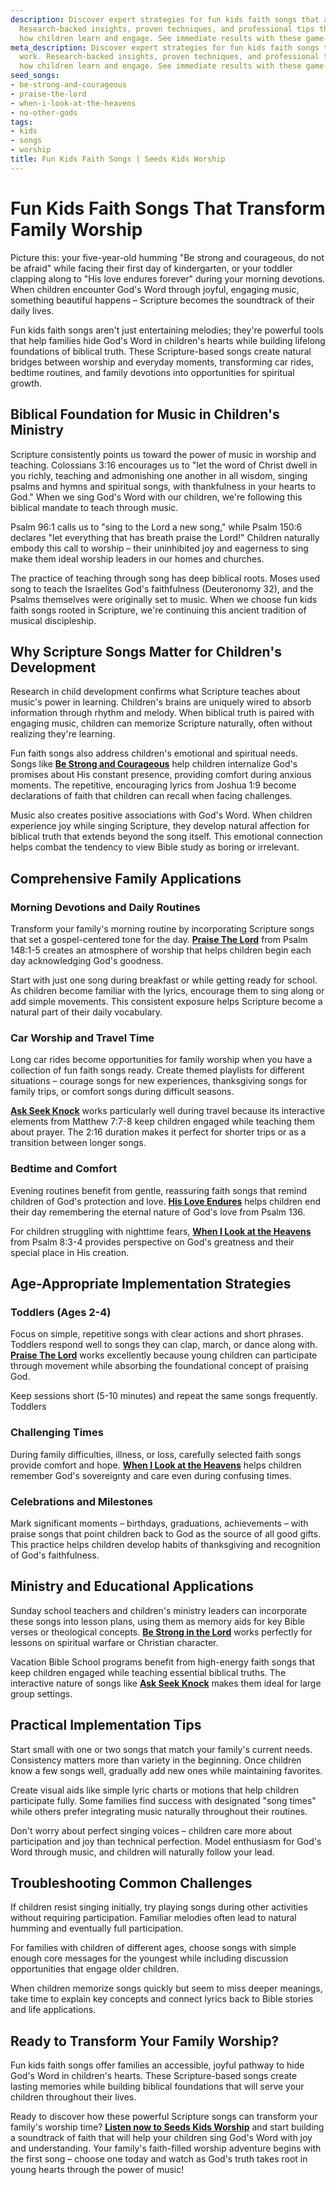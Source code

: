 ```yaml
---
description: Discover expert strategies for fun kids faith songs that actually work.
  Research-backed insights, proven techniques, and professional tips that transform
  how children learn and engage. See immediate results with these game-changing methods!
meta_description: Discover expert strategies for fun kids faith songs that actually
  work. Research-backed insights, proven techniques, and professional tips that transform
  how children learn and engage. See immediate results with these game-changing methods!
seed_songs:
- be-strong-and-courageous
- praise-the-lord
- when-i-look-at-the-heavens
- no-other-gods
tags:
- kids
- songs
- worship
title: Fun Kids Faith Songs | Seeds Kids Worship
---
```

# Fun Kids Faith Songs That Transform Family Worship

Picture this: your five-year-old humming "Be strong and courageous, do not be afraid" while facing their first day of kindergarten, or your toddler clapping along to "His love endures forever" during your morning devotions. When children encounter God's Word through joyful, engaging music, something beautiful happens – Scripture becomes the soundtrack of their daily lives.

Fun kids faith songs aren't just entertaining melodies; they're powerful tools that help families hide God's Word in children's hearts while building lifelong foundations of biblical truth. These Scripture-based songs create natural bridges between worship and everyday moments, transforming car rides, bedtime routines, and family devotions into opportunities for spiritual growth.

## Biblical Foundation for Music in Children's Ministry

Scripture consistently points us toward the power of music in worship and teaching. Colossians 3:16 encourages us to "let the word of Christ dwell in you richly, teaching and admonishing one another in all wisdom, singing psalms and hymns and spiritual songs, with thankfulness in your hearts to God." When we sing God's Word with our children, we're following this biblical mandate to teach through music.

Psalm 96:1 calls us to "sing to the Lord a new song," while Psalm 150:6 declares "let everything that has breath praise the Lord!" Children naturally embody this call to worship – their uninhibited joy and eagerness to sing make them ideal worship leaders in our homes and churches.

The practice of teaching through song has deep biblical roots. Moses used song to teach the Israelites God's faithfulness (Deuteronomy 32), and the Psalms themselves were originally set to music. When we choose fun kids faith songs rooted in Scripture, we're continuing this ancient tradition of musical discipleship.

## Why Scripture Songs Matter for Children's Development

Research in child development confirms what Scripture teaches about music's power in learning. Children's brains are uniquely wired to absorb information through rhythm and melody. When biblical truth is paired with engaging music, children can memorize Scripture naturally, often without realizing they're learning.

Fun faith songs also address children's emotional and spiritual needs. Songs like **[Be Strong and Courageous](https://seedskidsworship.com/product/be-strong-and-courageous-joshua-19-2/)** help children internalize God's promises about His constant presence, providing comfort during anxious moments. The repetitive, encouraging lyrics from Joshua 1:9 become declarations of faith that children can recall when facing challenges.

Music also creates positive associations with God's Word. When children experience joy while singing Scripture, they develop natural affection for biblical truth that extends beyond the song itself. This emotional connection helps combat the tendency to view Bible study as boring or irrelevant.

## Comprehensive Family Applications

### Morning Devotions and Daily Routines

Transform your family's morning routine by incorporating Scripture songs that set a gospel-centered tone for the day. **[Praise The Lord](https://seedskidsworship.com/product/praise-the-lord-psalm-1451-5/)** from Psalm 148:1-5 creates an atmosphere of worship that helps children begin each day acknowledging God's goodness.

Start with just one song during breakfast or while getting ready for school. As children become familiar with the lyrics, encourage them to sing along or add simple movements. This consistent exposure helps Scripture become a natural part of their daily vocabulary.

### Car Worship and Travel Time

Long car rides become opportunities for family worship when you have a collection of fun faith songs ready. Create themed playlists for different situations – courage songs for new experiences, thanksgiving songs for family trips, or comfort songs during difficult seasons.

**[Ask Seek Knock](https://seedskidsworship.com/product/ask-seek-knock-matthew-77-8-2/)** works particularly well during travel because its interactive elements from Matthew 7:7-8 keep children engaged while teaching them about prayer. The 2:16 duration makes it perfect for shorter trips or as a transition between longer songs.

### Bedtime and Comfort

Evening routines benefit from gentle, reassuring faith songs that remind children of God's protection and love. **[His Love Endures](https://seedskidsworship.com/product/his-love-endures-psalm-1361-6-26/)** helps children end their day remembering the eternal nature of God's love from Psalm 136.

For children struggling with nighttime fears, **[When I Look at the Heavens](https://seedskidsworship.com/product/when-i-look-at-your-heavens/)** from Psalm 8:3-4 provides perspective on God's greatness and their special place in His creation.

## Age-Appropriate Implementation Strategies

### Toddlers (Ages 2-4)
Focus on simple, repetitive songs with clear actions and short phrases. Toddlers respond well to songs they can clap, march, or dance along with. **[Praise The Lord](https://seedskidsworship.com/product/praise-the-lord-psalm-1451-5/)** works excellently because young children can participate through movement while absorbing the foundational concept of praising God.

Keep sessions short (5-10 minutes) and repeat the same songs frequently. Toddlers

### Challenging Times
During family difficulties, illness, or loss, carefully selected faith songs provide comfort and hope. **[When I Look at the Heavens](https://seedskidsworship.com/product/when-i-look-at-your-heavens/)** helps children remember God's sovereignty and care even during confusing times.

### Celebrations and Milestones
Mark significant moments – birthdays, graduations, achievements – with praise songs that point children back to God as the source of all good gifts. This practice helps children develop habits of thanksgiving and recognition of God's faithfulness.

## Ministry and Educational Applications

Sunday school teachers and children's ministry leaders can incorporate these songs into lesson plans, using them as memory aids for key Bible verses or theological concepts. **[Be Strong in the Lord](https://seedskidsworship.com/product/be-strong-in-the-lord-ephesians-610-11-2/)** works perfectly for lessons on spiritual warfare or Christian character.

Vacation Bible School programs benefit from high-energy faith songs that keep children engaged while teaching essential biblical truths. The interactive nature of songs like **[Ask Seek Knock](https://seedskidsworship.com/product/ask-seek-knock-matthew-77-8-2/)** makes them ideal for large group settings.

## Practical Implementation Tips

Start small with one or two songs that match your family's current needs. Consistency matters more than variety in the beginning. Once children know a few songs well, gradually add new ones while maintaining favorites.

Create visual aids like simple lyric charts or motions that help children participate fully. Some families find success with designated "song times" while others prefer integrating music naturally throughout their routines.

Don't worry about perfect singing voices – children care more about participation and joy than technical perfection. Model enthusiasm for God's Word through music, and children will naturally follow your lead.

## Troubleshooting Common Challenges

If children resist singing initially, try playing songs during other activities without requiring participation. Familiar melodies often lead to natural humming and eventually full participation.

For families with children of different ages, choose songs with simple enough core messages for the youngest while including discussion opportunities that engage older children.

When children memorize songs quickly but seem to miss deeper meanings, take time to explain key concepts and connect lyrics back to Bible stories and life applications.

## Ready to Transform Your Family Worship?

Fun kids faith songs offer families an accessible, joyful pathway to hide God's Word in children's hearts. These Scripture-based songs create lasting memories while building biblical foundations that will serve your children throughout their lives.

Ready to discover how these powerful Scripture songs can transform your family's worship time? **[Listen now to Seeds Kids Worship](https://seedskidsworship.com)** and start building a soundtrack of faith that will help your children sing God's Word with joy and understanding. Your family's faith-filled worship adventure begins with the first song – choose one today and watch as God's truth takes root in young hearts through the power of music!

<script type="application/ld+json">
{
  "@context": "https://schema.org",
  "@type": "Article",
  "headline": "Fun Kids Faith Songs",
  "author": {
    "@type": "Organization",
    "name": "Seeds Kids Worship"
  },
  "publisher": {
    "@type": "Organization",
    "name": "Seeds Kids Worship",
    "logo": {
      "@type": "ImageObject",
      "url": "https://seedskidsworship.com/logo.png"
    }
  },
  "datePublished": "2025-09-04T12:28:15.654080",
  "dateModified": "2025-09-04T12:28:15.654099",
  "description": "Discover expert strategies for fun kids faith songs that actually work. Research-backed insights, proven techniques, and professional tips that transform how ch",
  "mainEntityOfPage": {
    "@type": "WebPage",
    "@id": "https://seedskidsworship.com/activities/fun-kids-faith-songs/"
  }
}
</script>

<script type="application/ld+json">
{
  "@context": "https://schema.org",
  "@type": "Product",
  "name": "Be Strong and Courageous",
  "description": "Encouraging song about courage and strength knowing God is always with us",
  "url": "https://seedskidsworship.com/product/be-strong-and-courageous-joshua-19-2/",
  "brand": {
    "@type": "Brand",
    "name": "Seeds Kids Worship"
  },
  "category": "Children's Christian Music",
  "album": "I Am With You"
}
</script>

<script type="application/ld+json">
{
  "@context": "https://schema.org",
  "@type": "Product",
  "name": "Praise The Lord",
  "description": "Joyful praise song encouraging all creation to praise the Lord from Psalm 148:1-5",
  "url": "https://seedskidsworship.com/product/praise-the-lord-psalm-1
